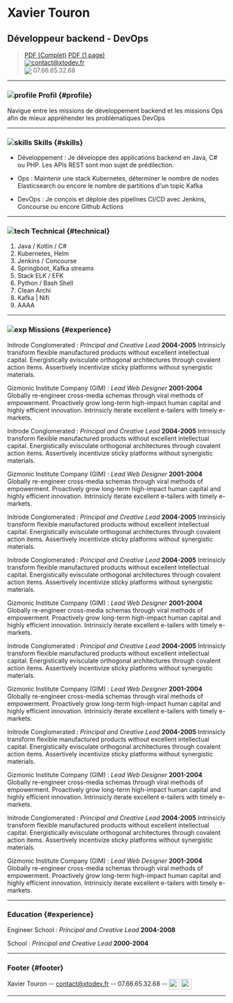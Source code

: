 # Xavier Touron
## Développeur backend - DevOps

> [PDF (Complet)](https://github.com/xtodev/cv/releases/latest/download/CV_Touron_Xavier_Full.pdf) [PDF (1 page)](https://github.com/xtodev/cv/releases/latest/download/CV_Touron_Xavier.pdf)<br>
> <img src="https://cdn-icons-png.flaticon.com/16/646/646094.png" style="vertical-align: middle;">[contact@xtodev.fr](mailto:contact@xtodev.fr)   
> <img src="https://cdn-icons-png.flaticon.com/16/977/977411.png" style="vertical-align: middle;"> 07.66.65.32.68<br>

------

### ![profile](https://cdn-icons-png.flaticon.com/24/3135/3135707.png) Profil {#profile}

Navigue entre les missions de développement backend et les missions Ops afin de mieux appréhender les problématiques DevOps

------

### ![skills](https://cdn-icons-png.flaticon.com/24/3281/3281142.png) Skills {#skills}

* Développement
  : Je développe des applications backend en Java, C# ou PHP. Les APIs REST sont mon sujet de prédilection.

* Ops
  : Maintenir une stack Kubernetes, déterminer le nombre de nodes Elasticsearch ou encore le nombre de partitions d'un topic Kafka

* DevOps
  : Je conçois et déploie des pipelines CI/CD avec Jenkins, Concourse ou encore Github Actions

-------

### ![tech](https://cdn-icons-png.flaticon.com/24/3067/3067451.png) Technical {#technical}

1. Java / Kotlin / C#
1. Kubernetes, Helm
1. Jenkins / Concourse
1. Springboot, Kafka streams
1. Stack ELK / EFK
1. Python / Bash Shell
1. Clean Archi
1. Kafka | Nifi
1. AAAA

------

### ![exp](https://cdn-icons-png.flaticon.com/24/3325/3325009.png) Missions {#experience}

Initrode Conglomerated
: *Principal and Creative Lead*
  __2004-2005__
  Intrinsicly transform flexible manufactured products without excellent intellectual capital. Energistically evisculate orthogonal architectures through covalent action items. Assertively incentivize sticky platforms without synergistic materials.

Gizmonic Institute Company (GIM)
: *Lead Web Designer*
  __2001-2004__
  Globally re-engineer cross-media schemas through viral methods of empowerment. Proactively grow long-term high-impact human capital and highly efficient innovation. Intrinsicly iterate excellent e-tailers with timely e-markets.


Initrode Conglomerated
: *Principal and Creative Lead*
  __2004-2005__
  Intrinsicly transform flexible manufactured products without excellent intellectual capital. Energistically evisculate orthogonal architectures through covalent action items. Assertively incentivize sticky platforms without synergistic materials.

Gizmonic Institute Company (GIM)
: *Lead Web Designer*
  __2001-2004__
  Globally re-engineer cross-media schemas through viral methods of empowerment. Proactively grow long-term high-impact human capital and highly efficient innovation. Intrinsicly iterate excellent e-tailers with timely e-markets.


Initrode Conglomerated
: *Principal and Creative Lead*
  __2004-2005__
  Intrinsicly transform flexible manufactured products without excellent intellectual capital. Energistically evisculate orthogonal architectures through covalent action items. Assertively incentivize sticky platforms without synergistic materials.

Initrode Conglomerated
: *Principal and Creative Lead*
  __2004-2005__
  Intrinsicly transform flexible manufactured products without excellent intellectual capital. Energistically evisculate orthogonal architectures through covalent action items. Assertively incentivize sticky platforms without synergistic materials.

Gizmonic Institute Company (GIM)
: *Lead Web Designer*
  __2001-2004__
  Globally re-engineer cross-media schemas through viral methods of empowerment. Proactively grow long-term high-impact human capital and highly efficient innovation. Intrinsicly iterate excellent e-tailers with timely e-markets.


Initrode Conglomerated
: *Principal and Creative Lead*
  __2004-2005__
  Intrinsicly transform flexible manufactured products without excellent intellectual capital. Energistically evisculate orthogonal architectures through covalent action items. Assertively incentivize sticky platforms without synergistic materials.

Gizmonic Institute Company (GIM)
: *Lead Web Designer*
  __2001-2004__
  Globally re-engineer cross-media schemas through viral methods of empowerment. Proactively grow long-term high-impact human capital and highly efficient innovation. Intrinsicly iterate excellent e-tailers with timely e-markets.


Initrode Conglomerated
: *Principal and Creative Lead*
  __2004-2005__
  Intrinsicly transform flexible manufactured products without excellent intellectual capital. Energistically evisculate orthogonal architectures through covalent action items. Assertively incentivize sticky platforms without synergistic materials.

Gizmonic Institute Company (GIM)
: *Lead Web Designer*
  __2001-2004__
  Globally re-engineer cross-media schemas through viral methods of empowerment. Proactively grow long-term high-impact human capital and highly efficient innovation. Intrinsicly iterate excellent e-tailers with timely e-markets.


Initrode Conglomerated
: *Principal and Creative Lead*
  __2004-2005__
  Intrinsicly transform flexible manufactured products without excellent intellectual capital. Energistically evisculate orthogonal architectures through covalent action items. Assertively incentivize sticky platforms without synergistic materials.

Gizmonic Institute Company (GIM)
: *Lead Web Designer*
  __2001-2004__
  Globally re-engineer cross-media schemas through viral methods of empowerment. Proactively grow long-term high-impact human capital and highly efficient innovation. Intrinsicly iterate excellent e-tailers with timely e-markets.

------

### Education {#experience}

Engineer School
: *Principal and Creative Lead*
  __2004-2008__

School
: *Principal and Creative Lead*
  __2000-2004__

------

### Footer {#footer}

Xavier Touron -- [contact@xtodev.fr](mailto:contact@xtodev.fr) -- 07.66.65.32.68 -- <a href="https://github.com/xtodev/cv" target="_blank"><img src="https://github.githubassets.com/images/modules/logos_page/GitHub-Mark.png" height="24" width="24" style="vertical-align: middle;"></a>  <a href="#" target="_blank"><img src="https://cdn.icon-icons.com/icons2/2248/PNG/32/linkedin_icon_135436.png" height="24" width="24" style="vertical-align: middle;"></a> 

------
